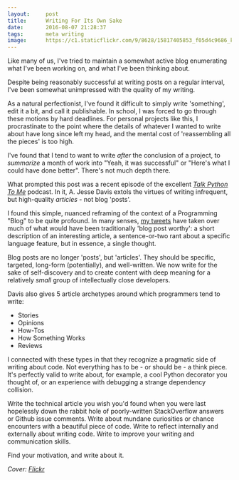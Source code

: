 ```yaml
---
layout:     post
title:      Writing For Its Own Sake
date:       2016-08-07 21:28:37
tags:       meta writing
image:      https://c1.staticflickr.com/9/8628/15817405853_f05d4c9686_k.jpg
---
```


Like many of us, I've tried to maintain a somewhat active blog enumerating what I've been working on, and what I've been thinking about.

Despite being reasonably successful at writing posts on a regular interval, I've been somewhat unimpressed with the quality of my writing.<!--break-->

As a natural perfectionist, I've found it difficult to simply write 'something', edit it a bit, and call it publishable. In school, I was forced to go through these motions by hard deadlines. For personal projects like this, I procrastinate to the point where the details of whatever I wanted to write about have long since left my head, and the mental cost of 'reassembling all the pieces' is too high.

I've found that I tend to want to write *after* the conclusion of a project, to *summarize* a month of work into "Yeah, it was successful" or "Here's what I could have done better". There's not much depth there.

What prompted this post was a recent episode of the excellent [*Talk Python To Me*](http://talkpython.fm) podcast. In it, A. Jesse Davis extols the virtues of writing infrequent, but high-quality *articles* - not blog 'posts'.

I found this simple, nuanced reframing of the context of a Programming "Blog" to be quite profound. In many senses, [my tweets](https://twitter.com/BenRCongdon) have taken over much of what would have been traditionally 'blog post worthy': a short description of an interesting article, a sentence-or-two rant about a specific language feature, but in essence, a single thought.

Blog posts are no longer 'posts', but 'articles'. They should be specific, targeted, long-form (potentially), and well-written. We now write for the sake of self-discovery and to create content with deep meaning for a relatively *small* group of intellectually close developers.

Davis also gives 5 article archetypes around which programmers tend to write:

* Stories
* Opinions
* How-Tos
* How Something Works
* Reviews

I connected with these types in that they recognize a pragmatic side of writing about code. Not everything has to be - or should be - a think piece. It's perfectly valid to write about, for example, a cool Python decorator you thought of, or an experience with debugging a strange dependency collision.

Write the technical article you wish you'd found when you were last hopelessly down the rabbit hole of poorly-written StackOverflow answers or Github issue comments. Write about mundane curiosities or chance encounters with a beautiful piece of code. Write to reflect internally and externally about writing code. Write to improve your writing and communication skills.

Find your motivation, and write about it.

*Cover: [Flickr](https://flic.kr/p/q6JkG2)*

